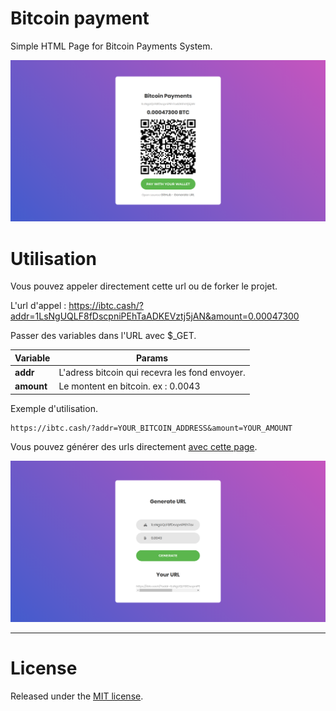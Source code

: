 # Bitcoin payment
Simple HTML Page for Bitcoin Payments System.

![page](images/page.png)

# Utilisation

Vous pouvez appeler directement cette url ou de forker le projet.

L'url d'appel : https://ibtc.cash/?addr=1LsNgUQLF8fDscpniPEhTaADKEVztj5jAN&amount=0.00047300

Passer des variables dans l'URL avec $_GET.

| Variable | Params |
|----------|--------|
|**addr**|L'adress bitcoin qui recevra les fond envoyer.|
|**amount**|Le montent en bitcoin. ex : 0.0043|

Exemple d'utilisation.
```
https://ibtc.cash/?addr=YOUR_BITCOIN_ADDRESS&amount=YOUR_AMOUNT
```

Vous pouvez générer des urls directement [avec cette page](https://ibtc.cash/generate.html).

![gen](images/gen.png)

***

# License

Released under the [ MIT license](http://opensource.org/licenses/mit-license.php).
